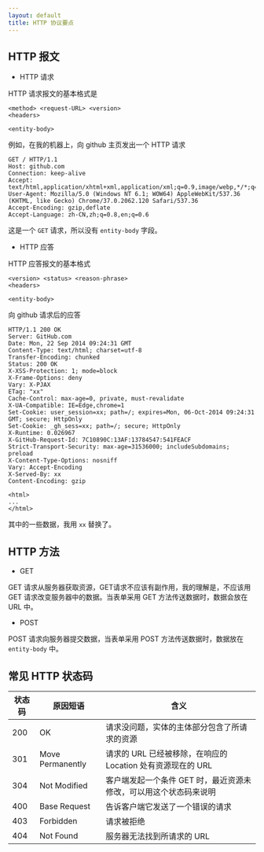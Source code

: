 ```yaml
---
layout: default
title: HTTP 协议要点
---
```


## HTTP 报文

* HTTP 请求

HTTP 请求报文的基本格式是

```
<method> <request-URL> <version>
<headers>

<entity-body>
```

例如，在我的机器上，向 github 主页发出一个 HTTP 请求

```
GET / HTTP/1.1
Host: github.com
Connection: keep-alive
Accept: text/html,application/xhtml+xml,application/xml;q=0.9,image/webp,*/*;q=0.8
User-Agent: Mozilla/5.0 (Windows NT 6.1; WOW64) AppleWebKit/537.36 (KHTML, like Gecko) Chrome/37.0.2062.120 Safari/537.36
Accept-Encoding: gzip,deflate
Accept-Language: zh-CN,zh;q=0.8,en;q=0.6
```

这是一个 `GET` 请求，所以没有 `entity-body` 字段。

* HTTP 应答

HTTP 应答报文的基本格式

```
<version> <status> <reason-phrase>
<headers>

<entity-body>
```

向 github 请求后的应答

```
HTTP/1.1 200 OK
Server: GitHub.com
Date: Mon, 22 Sep 2014 09:24:31 GMT
Content-Type: text/html; charset=utf-8
Transfer-Encoding: chunked
Status: 200 OK
X-XSS-Protection: 1; mode=block
X-Frame-Options: deny
Vary: X-PJAX
ETag: "xx"
Cache-Control: max-age=0, private, must-revalidate
X-UA-Compatible: IE=Edge,chrome=1
Set-Cookie: user_session=xx; path=/; expires=Mon, 06-Oct-2014 09:24:31 GMT; secure; HttpOnly
Set-Cookie: _gh_sess=xx; path=/; secure; HttpOnly
X-Runtime: 0.026967
X-GitHub-Request-Id: 7C10890C:13AF:13784547:541FEACF
Strict-Transport-Security: max-age=31536000; includeSubdomains; preload
X-Content-Type-Options: nosniff
Vary: Accept-Encoding
X-Served-By: xx
Content-Encoding: gzip

<html>
...
</html>
```

其中的一些数据，我用 `xx` 替换了。

## HTTP 方法

* GET

GET 请求从服务器获取资源，GET请求不应该有副作用，我的理解是，不应该用 GET 请求改变服务器中的数据。当表单采用 GET 方法传送数据时，数据会放在 URL 中。

* POST

POST 请求向服务器提交数据，当表单采用 POST 方法传送数据时，数据放在 `entity-body` 中。

## 常见 HTTP 状态码

| 状态码 | 原因短语 | 含义 |
|--------|----------|-------|
| 200 | OK | 请求没问题，实体的主体部分包含了所请求的资源 |
| 301 | Move Permanently | 请求的 URL 已经被移除，在响应的 Location 处有资源现在的 URL |
| 304 | Not Modified | 客户端发起一个条件 GET 时，最近资源未修改，可以用这个状态码来说明 |
| 400 | Base Request | 告诉客户端它发送了一个错误的请求 |
| 403 | Forbidden | 请求被拒绝 |
| 404 | Not Found | 服务器无法找到所请求的 URL |



